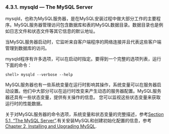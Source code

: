### 4.3.1. mysqld — The MySQL Server

mysqld，也称为MySQL服务器，是在MySQL安装过程中做大部分工作的主要程序。MySQL服务器管理访问包含数据库和表的MySQL数据目录。数据目录也是例如日志文件和状态文件等其它信息的默认地址。

当MySQL服务器启动时，它监听来自客户端程序的网络连接并且代表这些客户端管理到数据库的访问。

mysqld程序有许多选项，可以在启动时指定。要得到一个完整的选项列表，运行下面的命令：

```shell
shell> mysqld --verbose --help
```

MySQL服务器也有一些系统变量在运行时影响其操作，系统变量可以在服务器启动设置。他们中大部分可以在运行时改变来产生动态的服务器配置。MySQL服务器还具有一些状态变量，提供有关操作的信息。
您可以监视这些状态变量来获取运行时的性能数据。

关于对MySQL服务器的命令选项，系统变量和状态变量的完整描述，参考[Section 5.1, “The MySQL Server”][05.01.00].有关安装MySQL和创建初始化配置的信息，参考 [Chapter 2, Installing and Upgrading MySQL][02.00.00].




[05.01.00]:./Chapter_05/05.01.00_The_MySQL_Server.md
[02.00.00]:./Chapter_02/02.00.00_Installing_and_Upgrading_MySQL.md













